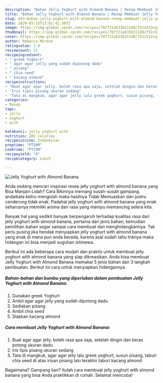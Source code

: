 ```yaml
---
description: "Bahan Jelly Yoghurt with Almond Banana | Resep Membuat Jelly Yoghurt with Almond Banana Yang Enak Banget"
title: "Bahan Jelly Yoghurt with Almond Banana | Resep Membuat Jelly Yoghurt with Almond Banana Yang Enak Banget"
slug: 643-bahan-jelly-yoghurt-with-almond-banana-resep-membuat-jelly-yoghurt-with-almond-banana-yang-enak-banget
date: 2020-05-15T13:02:42.507Z
image: https://img-global.cpcdn.com/recipes/78f721a633b311d0/751x532cq70/jelly-yoghurt-with-almond-banana-foto-resep-utama.jpg
thumbnail: https://img-global.cpcdn.com/recipes/78f721a633b311d0/751x532cq70/jelly-yoghurt-with-almond-banana-foto-resep-utama.jpg
cover: https://img-global.cpcdn.com/recipes/78f721a633b311d0/751x532cq70/jelly-yoghurt-with-almond-banana-foto-resep-utama.jpg
author: Rebecca Moreno
ratingvalue: 3.9
reviewcount: 11
recipeingredient:
- " greek Yoghurt"
- " agar agar jelly yang sudah dipotong dadu"
- " pisang"
- " chia seed"
- " kacang almond"
recipeinstructions:
- "Buat agar agar jelly, boleh rasa apa saja, setelah dingin dan keras potong ukuran dadu"
- "Iris tipis pisang ukuran sedang"
- "Tata di mangkuk, agar agar jelly lalu greek yoghurt, susun pisang, taburi chia seed di atas irisan pisang lalu terakhir taburi kacang almond"
categories:
- Resep
tags:
- jelly
- yoghurt
- with

katakunci: jelly yoghurt with 
nutrition: 201 calories
recipecuisine: Indonesian
preptime: "PT20M"
cooktime: "PT33M"
recipeyield: "4"
recipecategory: Lunch

---
```



![Jelly Yoghurt with Almond Banana](https://img-global.cpcdn.com/recipes/78f721a633b311d0/751x532cq70/jelly-yoghurt-with-almond-banana-foto-resep-utama.jpg)

Anda sedang mencari inspirasi resep jelly yoghurt with almond banana yang Bisa Manjain Lidah? Cara Bikinnya memang susah-susah gampang. andaikata keliru mengolah maka hasilnya Tidak Memuaskan dan justru cenderung tidak enak. Padahal jelly yoghurt with almond banana yang enak seharusnya memiliki aroma dan rasa yang mampu memancing selera kita.



Banyak hal yang sedikit banyak berpengaruh terhadap kualitas rasa dari jelly yoghurt with almond banana, pertama dari jenis bahan, kemudian pemilihan bahan segar sampai cara membuat dan menghidangkannya. Tak perlu pusing jika hendak menyiapkan jelly yoghurt with almond banana yang enak di mana pun anda berada, karena asal sudah tahu triknya maka hidangan ini bisa menjadi suguhan istimewa.


Berikut ini ada beberapa cara mudah dan praktis untuk membuat jelly yoghurt with almond banana yang siap dikreasikan. Anda bisa membuat Jelly Yoghurt with Almond Banana memakai 5 jenis bahan dan 3 langkah pembuatan. Berikut ini cara untuk menyiapkan hidangannya.

<!--inarticleads1-->

##### Bahan-bahan dan bumbu yang diperlukan dalam pembuatan Jelly Yoghurt with Almond Banana:

1. Gunakan  greek Yoghurt
1. Ambil  agar agar jelly yang sudah dipotong dadu
1. Sediakan  pisang
1. Ambil  chia seed
1. Siapkan  kacang almond




<!--inarticleads2-->

##### Cara membuat Jelly Yoghurt with Almond Banana:

1. Buat agar agar jelly, boleh rasa apa saja, setelah dingin dan keras potong ukuran dadu
1. Iris tipis pisang ukuran sedang
1. Tata di mangkuk, agar agar jelly lalu greek yoghurt, susun pisang, taburi chia seed di atas irisan pisang lalu terakhir taburi kacang almond




Bagaimana? Gampang kan? Itulah cara membuat jelly yoghurt with almond banana yang bisa Anda praktikkan di rumah. Selamat mencoba!
